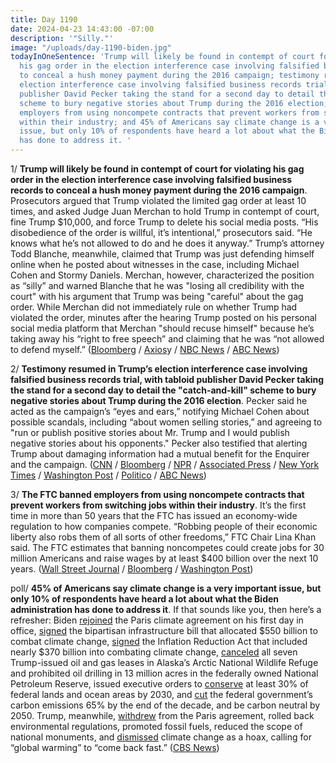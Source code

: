 ```yaml
---
title: Day 1190
date: 2024-04-23 14:43:00 -07:00
description: '"Silly."'
image: "/uploads/day-1190-biden.jpg"
todayInOneSentence: 'Trump will likely be found in contempt of court for violating
  his gag order in the election interference case involving falsified business records
  to conceal a hush money payment during the 2016 campaign; testimony resumed in Trump’s
  election interference case involving falsified business records trial, with tabloid
  publisher David Pecker taking the stand for a second day to detail the "catch-and-kill"
  scheme to bury negative stories about Trump during the 2016 election; the FTC banned
  employers from using noncompete contracts that prevent workers from switching jobs
  within their industry; and 45% of Americans say climate change is a very important
  issue, but only 10% of respondents have heard a lot about what the Biden administration
  has done to address it. '
---
```


1/ **Trump will likely be found in contempt of court for violating his gag order in the election interference case involving falsified business records to conceal a hush money payment during the 2016 campaign**. Prosecutors argued that Trump violated the limited gag order at least 10 times, and asked Judge Juan Merchan to hold Trump in contempt of court, fine Trump $10,000, and force Trump to delete his social media posts. “His disobedience of the order is willful, it’s intentional,” prosecutors said. “He knows what he’s not allowed to do and he does it anyway.” Trump’s attorney Todd Blanche, meanwhile, claimed that Trump was just defending himself online when he posted about witnesses in the case, including Michael Cohen and Stormy Daniels. Merchan, however, characterized the position as “silly” and warned Blanche that he was "losing all credibility with the court" with his argument that Trump was being "careful" about the gag order. While Merchan did not immediately rule on whether Trump had violated the order, minutes after the hearing Trump posted on his personal social media platform that Merchan "should recuse himself" because he’s taking away his “right to free speech” and claiming that he was “not allowed to defend myself.” ([Bloomberg](https://www.bloomberg.com/news/articles/2024-04-23/trump-may-lose-contempt-fight-as-judge-calls-arguments-silly?sref=MIBMEEoj) / [Axios](https://www.axios.com/2024/04/23/trump-new-york-criminal-trial-gag-order-contempt)y / [NBC News](https://www.nbcnews.com/politics/donald-trump/judge-trump-trial-hold-hearing-gag-order-witness-testimony-resumes-rcna148854) / [ABC News](https://abcnews.go.com/US/hearing-trump-hush-money-case-determine-trump-held/story?id=109509803))

2/ **Testimony resumed in Trump’s election interference case involving falsified business records trial, with tabloid publisher David Pecker taking the stand for a second day to detail the "catch-and-kill" scheme to bury negative stories about Trump during the 2016 election**. Pecker said he acted as the campaign’s “eyes and ears,” notifying Michael Cohen about possible scandals, including  “about women selling stories,” and agreeing to "run or publish positive stories about Mr. Trump and I would publish negative stories about his opponents." Pecker also testified that alerting Trump about damaging information had a mutual benefit for the Enquirer and the campaign. ([CNN](https://www.cnn.com/politics/live-news/trump-hush-money-trial-04-23-24/index.html) / [Bloomberg](https://www.bloomberg.com/news/articles/2024-04-23/tabloid-ceo-says-he-squashed-negative-stories-on-trump-affairs?srnd=homepage-americas&sref=MIBMEEoj) / [NPR](https://www.npr.org/2024/04/23/1246435476/david-pecker-trump-trial) / [Associated Press](https://apnews.com/article/trump-trial-hush-money-national-enquirer-d44d4a7ce66cc08edb5981b3afb882ba) / [New York Times](https://www.nytimes.com/live/2024/04/23/nyregion/trump-hush-money-trial-news) / [Washington Post](https://www.washingtonpost.com/politics/2024/04/23/trump-hush-money-trial-live-updates-david-pecker-testimony/) / [Politico](https://www.politico.com/live-updates/2024/04/23/trump-hush-money-criminal-trial/mcdougals-claim-cohens-anxiety-00153915) / [ABC News](https://abcnews.go.com/US/live-updates/trump-hush-money-trial/?id=108402689))

3/ **The FTC banned employers from using noncompete contracts that prevent workers from switching jobs within their industry**. It’s the first time in more than 50 years that the FTC has issued an economy-wide regulation to how companies compete. “Robbing people of their economic liberty also robs them of all sorts of other freedoms,” FTC Chair Lina Khan said. The FTC estimates that banning noncompetes could create jobs for 30 million Americans and raise wages by at least $400 billion over the next 10 years. ([Wall Street Journal](https://www.wsj.com/politics/policy/ftc-bans-noncompete-clauses-that-restrict-job-switching-984d2187?mod=hp_lead_pos1) / [Bloomberg](https://www.bloomberg.com/news/articles/2024-04-23/ftc-to-issue-non-compete-ban-as-chamber-lawsuit-looms?sref=MIBMEEoj) / [Washington Post](https://www.washingtonpost.com/business/2024/04/23/ftc-noncompete-agreements/))

poll/ **45% of Americans say climate change is a very important issue, but only 10% of respondents have heard a lot about what the Biden administration has done to address it**. If that sounds like you, then here’s a refresher: Biden [rejoined](https://whatthefuckjusthappenedtoday.com/2021/01/21/day-2/#1-biden-marked-the-start-of-his-pres) the Paris climate agreement on his first day in office, [signed](https://whatthefuckjusthappenedtoday.com/2021/11/15/day-300/#1-biden-signed-the-1-trillion-bipart) the bipartisan infrastructure bill that allocated $550 billion to combat climate change, [signed](https://whatthefuckjusthappenedtoday.com/2022/08/16/day-574/#2-biden-signed-the-democrats%E2%80%99-landma) the Inflation Reduction Act that included nearly $370 billion into combating climate change, [canceled](https://whatthefuckjusthappenedtoday.com/2023/09/06/day-960/#1-biden-canceled-all-seven-trump-iss) all seven Trump-issued oil and gas leases in Alaska’s Arctic National Wildlife Refuge and prohibited oil drilling in 13 million acres in the federally owned National Petroleum Reserve, issued executive orders to [conserve](https://whatthefuckjusthappenedtoday.com/2021/01/27/day-8/#10-biden-warned-the-climate-crisis-p) at least 30% of federal lands and ocean areas by 2030, and [cut](https://whatthefuckjusthappenedtoday.com/2021/12/08/day-323/#4-biden-signed-an-executive-order-to) the federal government’s carbon emissions 65% by the end of the decade, and be carbon neutral by 2050. Trump, meanwhile, [withdrew](https://whatthefuckjusthappenedtoday.com/2017/05/31/Day-132/#1-trump-will-withdraw-from-the-paris) from the Paris agreement, rolled back environmental regulations, promoted fossil fuels, reduced the scope of national monuments, and [dismissed](https://whatthefuckjusthappenedtoday.com/2019/01/29/day-740/#1-trump-dismissed-climate-change-as) climate change as a hoax, calling for “global warming” to “come back fast.” ([CBS News](https://www.cbsnews.com/news/climate-policies-biden-poll/))